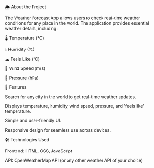 🌦 About the Project

The Weather Forecast App allows users to check real-time weather conditions for any place in the world. The application provides essential weather details, including:

🌡 Temperature (°C)

💧 Humidity (%)

☁ Feels Like (°C)

💨 Wind Speed (m/s)

📏 Pressure (hPa)

🚀 Features

Search for any city in the world to get real-time weather updates.

Displays temperature, humidity, wind speed, pressure, and 'feels like' temperature.

Simple and user-friendly UI.

Responsive design for seamless use across devices.

🛠 Technologies Used

Frontend: HTML, CSS, JavaScript

API: OpenWeatherMap API (or any other weather API of your choice)
